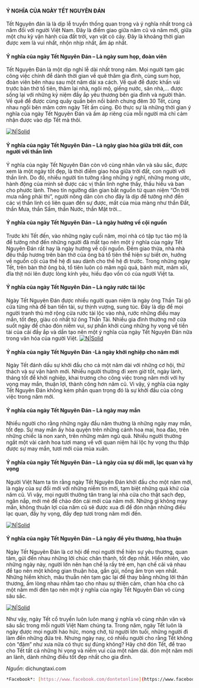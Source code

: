 #### Ý NGHĨA CỦA NGÀY TẾT NGUYÊN ĐÁN

Tết Nguyên đán là là dịp lễ truyền thống quan trọng và ý nghĩa nhất trong cả năm đối với người Việt Nam. Đây là điểm giao giữa năm cũ và năm mới, giữa một chu kỳ vận hành của đất trời, vạn vật cỏ cây. Đây là khoảng thời gian được xem là vui nhất, nhộn nhịp nhất, ấm áp nhất.

#### Ý nghĩa của ngày Tết Nguyên Đán – Là ngày sum họp, đoàn viên

Tết Nguyên Đán là một dịp nghỉ lễ dài nhất trong năm. Mọi người tạm gác công việc chính để dành thời gian về quê thăm gia đình, cùng sum họp, đoàn viên bên nhau sau một năm dài xa cách. Về quê để được khấn vái trước bàn thờ tổ tiên, thăm lại nhà, ngôi mộ, giếng nước, sân nhà,… được sống lại với những kỷ niệm đầy ắp yêu thương bên gia đình và người thân. Về quê để được cùng quây quần bên nồi bánh chưng đêm 30 Tết, cùng nhau ngồi bên mâm cơm ngày Tết ấm cúng.
Đó thực sự là những thời gian ý nghĩa của ngày Tết Nguyên Đán và ấm áp riêng của mỗi người mà chỉ cảm nhận được vào dịp Tết mà thôi.

[![N|Solid](https://dichungtaxi.com/blog/wp-content/uploads/2020/12/tet-1.jpg)](https://www.facebook.com/dontetonline)

#### Ý nghĩa của ngày Tết Nguyên Đán – Là ngày giao hòa giữa trời đất, con người với thần linh

Ý nghĩa của ngày Tết Nguyên Đán còn vô cùng nhân văn và sâu sắc, được xem là một ngày tốt đẹp, là thời điểm giao hòa giữa trời đất, con người với thần linh. Do đó, nhiều người tin tưởng rằng những ý nghĩ, những mong ước, hành động của mình sẽ được các vị thần linh nghe thấy, thấu hiểu và ban cho phước lành. Theo tín ngưỡng dân gian bắt nguồn từ quan niệm “Ơn trời mưa nắng phải thì”, người nông dân còn cho đây là dịp để tưởng nhớ đến các vị thần linh có liên quan đến sự được, mất của mùa màng như thần Đất, thần Mưa, thần Sấm, thần Nước, thần Mặt trời…

#### Ý nghĩa của ngày Tết Nguyên Đán – Là ngày hướng về cội nguồn

Trước khi Tết đến, vào những ngày cuối năm, mọi nhà có tập tục tảo mộ là để tưởng nhớ đến những người đã mất tạo nên một ý nghĩa của ngày Tết Nguyên Đán rất hay là ngày hướng về cội nguồn. Đêm giao thừa, nhà nhà đều thắp hương  trên bàn thờ của ông bà tổ tiên thể hiện sự biết ơn, hướng về nguồn cội của thế hệ đi sau dành cho thế hệ đi trước. Trong những ngày Tết, trên bàn thờ ông bà, tổ tiên luôn có mâm ngũ quả, bánh mứt, mâm xôi, đĩa thịt nói lên được lòng kính yêu, hiếu đạo vốn có của người Việt ta.
#### Ý nghĩa của ngày Tết Nguyên Đán – Là ngày rước tài lộc
Ngày Tết Nguyên Đán được nhiều người quan niệm là ngày ông Thần Tài gõ cửa từng nhà để ban tiền tài, sự thịnh vượng, sung túc. Đây là dịp để mọi người tranh thủ mở rộng cửa rước tài lộc vào nhà, rước những điều may mắn, tốt đẹp, giàu có nhất từ ông Thần Tài. Nhiều gia đình thường mở cửa suốt ngày để chào đón niềm vui, sự phấn khởi cùng những hy vọng về tiền tài của cải đầy ắp và dần tạo nên một ý nghĩa của ngày Tết Nguyên Đán nữa trong văn hóa của người Việt.
[![N|Solid](https://dichungtaxi.com/blog/wp-content/uploads/2020/12/tet-2.jpg)](https://www.facebook.com/dontetonline)

#### Ý nghĩa của ngày Tết Nguyên Đán -Là ngày khởi nghiệp cho năm mới

Ngày Tết đánh dấu sự khởi đầu cho cả một năm dài với những cơ hội, thử thách và sự vận hành mới. Nhiều người thường đi xem giờ tốt, ngày lành, tháng tốt để khởi nghiệp, khai trương cho công việc trong năm mới với hy vọng may mắn, thuận lợi, thành công hơn năm cũ. Vì vậy, ý nghĩa của ngày Tết Nguyên Đán không kém phần quan trọng đó là sự khởi đầu của công việc trong năm mới.

#### Ý nghĩa của ngày Tết Nguyên Đán – Là ngày may mắn

Nhiều người cho rằng những ngày đầu năm thường là những ngày may mắn, tốt đẹp. Sự may mắn ấy hòa quyện trên những cánh hoa mai, hoa đào, trên những chiếc lá non xanh, trên những mâm ngũ quả. Nhiều người thường ngắt một vài cành hoa tươi mang về với quan niệm hái lộc hy vọng thu thập được sự may mắn, tươi mới của mùa xuân.

#### Ý nghĩa của ngày Tết Nguyên Đán – Là ngày của sự đổi mới, lạc quan và hy vọng

Người Việt Nam ta tin rằng ngày Tết Nguyên Đán khởi đầu cho một năm mới, là ngày của sự đổi mới với những niềm tin mới, tạm biệt những quá khứ của năm cũ. Vì vậy, mọi người thường tân trang lại nhà cửa cho thật sạch đẹp, ngăn nắp, mới mẻ để chào đón cái mới của năm mới. Những gì không may mắn, không thuận lợi của năm cũ sẽ được xua đi để đón nhận những điều lạc quan, đầy hy vọng, đầy đẹp tươi trong năm mới đến.

[![N|Solid](https://dichungtaxi.com/blog/wp-content/uploads/2020/12/tet.jpg)](https://www.facebook.com/dontetonline)

#### Ý nghĩa của ngày Tết Nguyên Đán – Là ngày để yêu thương, hòa thuận

Ngày Tết Nguyên Đán là cơ hội để mọi người thể hiện sự yêu thương, quan tâm, gửi đến nhau những lời chúc chân thành, tốt đẹp nhất. Hiển nhiên, vào những ngày này, người lớn nên hạn chế la rầy trẻ em, hạn chế cãi vả nhau để tạo nên một không gian thuận hòa, gần gũi, nồng ấm trọn vẹn nhất. Những hiềm khích, mâu thuẫn nên tạm gác lại để thay bằng những lời thân thương, ấm lòng nhau nhằm tạo cho nhau sự thiện cảm, chan hòa cho cả một năm mới đến tạo nên một ý nghĩa của ngày Tết Nguyên Đán vô cùng sâu sắc.

[![N|Solid](https://dichungtaxi.com/blog/wp-content/uploads/2020/12/tet.jpg)](https://www.facebook.com/dontetonline)

Như vậy, ngày Tết cổ truyền luôn luôn mang ý nghĩa vô cùng nhân văn và sâu sắc trong mỗi người Việt Nam chúng ta. Trong năm, ngày Tết luôn là ngày được mọi người háo hức, mong chờ, từ người lớn tuổi, những người đi làm đến những đứa trẻ. Nhưng ngày nay, có nhiều người cho rằng Tết không còn “đậm” như xưa nữa có thực sự đúng không? Hãy chờ đón Tết, để trao cho Tết tất cả những hi vọng và niềm vui của một năm dài. đón một năm mới an lành, dành những điều tốt đẹp nhất cho gia đình.

*Nguồn*: dichungtaxi.com

```sh
*Facebook*: [https://www.facebook.com/dontetonline](https://www.facebook.com/dontetonline)
```
